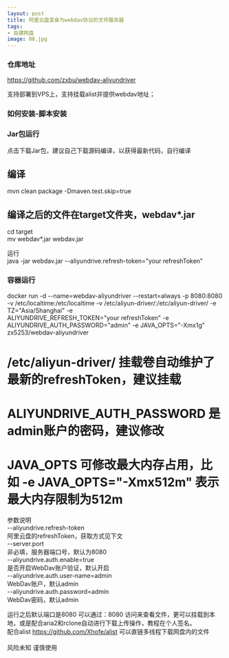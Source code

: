 ```yaml
---
layout: post
title: 阿里云盘变身为webdav协议的文件服务器
tags:
- 自建网盘
image: 08.jpg
---
```



### 仓库地址
https://github.com/zxbu/webdav-aliyundriver

支持部署到VPS上，支持挂载alist并提供webdav地址；

### 如何安装-脚本安装

### Jar包运行<br>
点击下载Jar包，建议自己下载源码编译，以获得最新代码，自行编译<br>
## 编译<br>
mvn clean package -Dmaven.test.skip=true<br>
## 编译之后的文件在target文件夹，webdav*.jar<br>
cd target<br>
mv webdav*.jar webdav.jar<br>

运行<br>
java -jar webdav.jar --aliyundrive.refresh-token="your refreshToken"<br>

### 容器运行<br>
docker run -d --name=webdav-aliyundriver --restart=always -p 8080:8080  -v /etc/localtime:/etc/localtime -v /etc/aliyun-driver/:/etc/aliyun-driver/ -e TZ="Asia/Shanghai" -e <br>ALIYUNDRIVE_REFRESH_TOKEN="your refreshToken" -e ALIYUNDRIVE_AUTH_PASSWORD="admin" -e JAVA_OPTS="-Xmx1g" zx5253/webdav-aliyundriver<br>


# /etc/aliyun-driver/ 挂载卷自动维护了最新的refreshToken，建议挂载<br>
# ALIYUNDRIVE_AUTH_PASSWORD 是admin账户的密码，建议修改<br>
# JAVA_OPTS 可修改最大内存占用，比如 -e JAVA_OPTS="-Xmx512m" 表示最大内存限制为512m<br>
参数说明<br>
--aliyundrive.refresh-token<br>
    阿里云盘的refreshToken，获取方式见下文<br>
--server.port<br>
    非必填，服务器端口号，默认为8080<br>
--aliyundrive.auth.enable=true<br>
    是否开启WebDav账户验证，默认开启<br>
--aliyundrive.auth.user-name=admin<br>
    WebDav账户，默认admin<br>
--aliyundrive.auth.password=admin<br>
    WebDav密码，默认admin<br>


运行之后默认端口是8080  可以通过：8080 访问来查看文件，更可以挂载到本地，或是配合aria2和rclone自动进行下载上传操作，教程在个人签名。<br>
配合alist https://github.com/Xhofe/alist  可以直链多线程下载网盘内的文件 <br>  
风险未知 谨慎使用<br>
